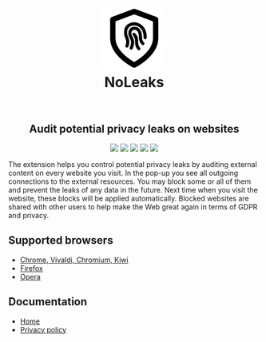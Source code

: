 <h1 align="center">
  <br>
    <img src="https://github.com/noleakseu/extension/blob/master/assets/on-128.png?raw=true" alt="logo">
  <br>
  NoLeaks
  <br>
  <br>
</h1>

<h2 align="center">Audit potential privacy leaks on websites</h2>

<p align="center">
    <a href="https://noleaks.eu"><img src="https://img.shields.io/uptimerobot/ratio/m783100394-fd69bbcf458b0c1f9542cb28" /></a>
    <a href="https://noleaks.eu"><img src="https://img.shields.io/chrome-web-store/users/nfjepklpiblbbcggheiamcicbfndbalb?label=chrome" /></a>
    <a href="https://noleaks.eu"><img src="https://img.shields.io/amo/users/noleaks?label=firefox" /></a>
    <a href="https://noleaks.eu"><img src="https://img.shields.io/badge/1K-green?label=opera" /></a>
    <a href="https://noleaks.eu"><img src="https://img.shields.io/amo/stars/noleaks" /></a>
</p>

The extension helps you control potential privacy leaks by auditing external content on every website you visit.
In the pop-up you see all outgoing connections to the external resources. 
You may block some or all of them and prevent the leaks of any data in the future. 
Next time when you visit the website, these blocks will be applied automatically.
Blocked websites are shared with other users to help make the Web great again in terms of GDPR and privacy.

## Supported browsers
- [Chrome, Vivaldi, Chromium, Kiwi](https://chrome.google.com/webstore/detail/noleaks/nfjepklpiblbbcggheiamcicbfndbalb)
- [Firefox](https://addons.mozilla.org/en-US/firefox/addon/noleaks/)
- [Opera](https://addons.opera.com/en/extensions/details/noleaks/)

## Documentation
- [Home](https://noleaks.eu)
- [Privacy policy](https://noleaks.eu/#privacy)
